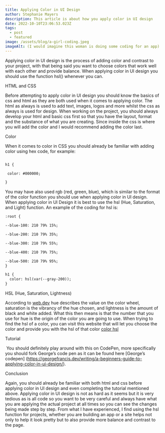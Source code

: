 ```yaml
---
title: Applying Color in UI Design
author: Stephanie Mayers
description: This article is about how you apply color in UI design
date: 2022-10-10T23:06:53.023Z
tags:
  - post
  - featured
image: /assets/blog/a-girl-coding.jpeg
imageAlt: (I would imagine this woman is doing some coding for an app)
---
```

<!--StartFragment-->

Applying color in UI design is the process of adding color and contrast to your project, with that being said you want to choose colors that work well with each other and provide balance. When applying color in UI design you should use the function hsl() whenever you can.

H﻿TML and CSS

Before attempting to apply color in UI design you should know the basics of css and html as they are both used when it comes to applying color. The html as always is used to add text, images, logos and more whilst the css as always is used for design. When working on the project, you should always develop your html and basic css first so that you have the layout, format and the substance of what you are creating. Since inside the css is where you will add the color and I would recommend adding the color last. 

Color

When it comes to color in CSS you should already be familiar with adding color using hex code, for example:

```html

h1 {

 color: #000000;

}

```

You may have also used rgb (red, green, blue), which is similar to the format of the color function you should use when applying color in UI design. When applying color in UI Design it is best to use the hsl (Hue, Saturation, and Light) function. An example of the coding for hsl is:

```html
:root {

--blue-100: 210 79% 15%;

--blue-200: 210 79% 35%;

--blue-300: 210 79% 55%;

--blue-400: 210 79% 75%;

--blue-500: 210 79% 95%;
}

h1 {
  color: hsl(var(--gray-200));
}
```

HSL (Hue, Saturation, Lightness)

According to [web.dev](<https://web.dev/learn/css/color/>) hue describes the value on the color wheel, saturation is the vibrancy of the hue chosen, and lightness is the amount of black and white added. What this then means is that the number that you use for hue is the origin of the color you are going to use. When trying to find the hsl of a color, you can visit this website that will let you choose the color and provide you with the hsl of that color [color hsl](<https://coolors.co/>) 

Tutorial

 You should definitely play around with this on CodePen, more specifically you should fork George’s code pen as it can be found here [George’s codepen] (<https://georgefrancis.dev/writing/a-beginners-guide-to-applying-color-in-ui-design/>). 

Conclusion

Again, you should already be familiar with both html and css before applying color in UI design and even completing the tutorial mentioned above. Applying color in UI design is not as hard as it seems but it is very tedious as is all code so you want to be very careful and always have what you are applying the actual project at all times so you can see the changes being made step by step. From what I have experienced, I find using the hsl function for projects, whether you are building an app or a site helps not only to help it look pretty but to also provide more balance and contrast to the page.

<!--EndFragment-->